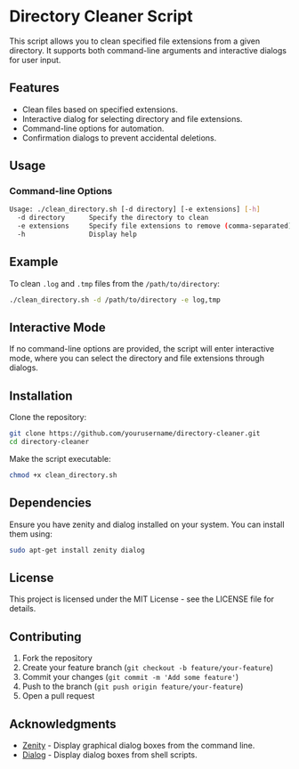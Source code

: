 # Directory Cleaner Script

This script allows you to clean specified file extensions from a given directory. It supports both command-line arguments and interactive dialogs for user input.

## Features

- Clean files based on specified extensions.
- Interactive dialog for selecting directory and file extensions.
- Command-line options for automation.
- Confirmation dialogs to prevent accidental deletions.

## Usage

### Command-line Options

```bash
Usage: ./clean_directory.sh [-d directory] [-e extensions] [-h]
  -d directory      Specify the directory to clean
  -e extensions     Specify file extensions to remove (comma-separated)
  -h                Display help
```

## Example

To clean `.log` and `.tmp` files from the `/path/to/directory`:

```bash
./clean_directory.sh -d /path/to/directory -e log,tmp
```

## Interactive Mode

If no command-line options are provided, the script will enter interactive mode, where you can select the directory and file extensions through dialogs.

## Installation

Clone the repository:

```bash
git clone https://github.com/yourusername/directory-cleaner.git
cd directory-cleaner
```

Make the script executable:

```bash
chmod +x clean_directory.sh
```

## Dependencies
Ensure you have zenity and dialog installed on your system. You can install them using:

```bash
sudo apt-get install zenity dialog
```

## License

This project is licensed under the MIT License - see the LICENSE file for details.

## Contributing

1. Fork the repository
2. Create your feature branch (`git checkout -b feature/your-feature`)
3. Commit your changes (`git commit -m 'Add some feature'`)
4. Push to the branch (`git push origin feature/your-feature`)
5. Open a pull request

## Acknowledgments

- [Zenity](https://help.gnome.org/users/zenity/stable/) - Display graphical dialog boxes from the command line.
- [Dialog](https://invisible-island.net/dialog/dialog.html) - Display dialog boxes from shell scripts.

